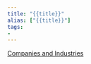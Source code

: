 ```yaml
---
title: "{{title}}"
alias: ["{{title}}"]
tags:
- 
---
```

[Companies and Industries](notes/Companies%20and%20Industries.md)
